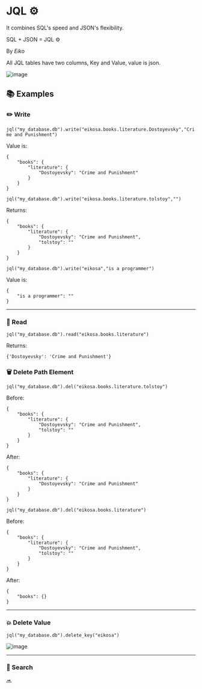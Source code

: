 # JQL ⚙️

It combines SQL's speed and JSON's flexibility.

SQL + JSON = JQL ⚙️

By _Eiko_

All JQL tables have two columns, Key and Value, value is json.

![image](https://user-images.githubusercontent.com/20538090/168511649-75ca7a7a-8670-42b0-86b9-a0d0acda6f45.png)

## 📚 Examples

### ✏️ Write
```jql("my_database.db").write("eikosa.books.literature.Dostoyevsky","Crime and Punishment")```


Value is:
```
{
    "books": {
        "literature": {
            "Dostoyevsky": "Crime and Punishment"
        }
    }
}
```



```jql("my_database.db").write("eikosa.books.literature.tolstoy","")```

Returns:
```
{
    "books": {
        "literature": {
            "Dostoyevsky": "Crime and Punishment",
            "tolstoy": ""
        }
    }
}
```

```jql("my_database.db").write("eikosa","is a programmer")```


Value is:
```
{
    "is a programmer": ""
}
```

---------------

### 📖 Read
```jql("my_database.db").read("eikosa.books.literature")```

Returns:
```
{'Dostoyevsky': 'Crime and Punishment'}
```


### 🗑 Delete Path Element
```jql("my_database.db").del("eikosa.books.literature.tolstoy")```

Before:
```
{
    "books": {
        "literature": {
            "Dostoyevsky": "Crime and Punishment",
            "tolstoy": ""
        }
    }
}
```
After:
```
{
    "books": {
        "literature": {
            "Dostoyevsky": "Crime and Punishment"
        }
    }
}
```


```jql("my_database.db").del("eikosa.books.literature")```

Before:
```
{
    "books": {
        "literature": {
            "Dostoyevsky": "Crime and Punishment",
            "tolstoy": ""
        }
    }
}
```
After:
```
{
    "books": {}
}
```

---------------

### 💥 Delete Value
```
jql("my_database.db").delete_key("eikosa")
```
![image](https://user-images.githubusercontent.com/20538090/168512470-0fe16e53-c669-4a02-8386-76f6fd21db36.png)

---------------

### 🔎 Search
🔜
